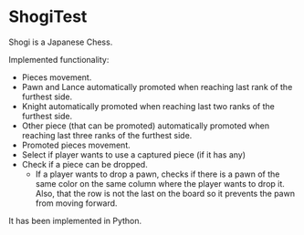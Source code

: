 # ShogiTest
Shogi is a Japanese Chess. 

Implemented functionality:
- Pieces movement.
- Pawn and Lance automatically promoted when reaching last rank of the 
furthest side.
- Knight automatically promoted when reaching last two ranks of the 
furthest side.
- Other piece (that can be promoted) automatically promoted when 
reaching last three ranks of the furthest side.
- Promoted pieces movement.
- Select if player wants to use a captured piece (if it has any)
- Check if a piece can be dropped.
    - If a player wants to drop a pawn, checks if there is a pawn of the 
    same color on the same column where the player wants to drop it. 
    Also, that the row is not the last on the board so it prevents the 
    pawn from moving forward.

It has been implemented in Python.

